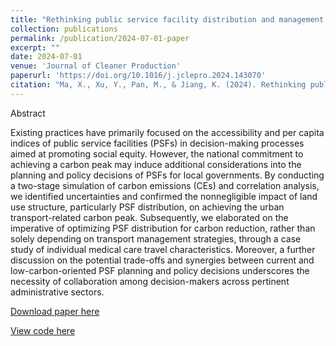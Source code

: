 ```yaml
---
title: "Rethinking public service facility distribution and management strategies with the consideration of carbon peak – Insights from Suzhou, China"
collection: publications
permalink: /publication/2024-07-01-paper
excerpt: ""
date: 2024-07-01
venue: 'Journal of Cleaner Production'
paperurl: 'https://doi.org/10.1016/j.jclepro.2024.143070'
citation: "Ma, X., Xu, Y., Pan, M., & Jiang, K. (2024). Rethinking public service facility distribution and management strategies with the consideration of carbon peak–Insights from Suzhou, China. Journal of Cleaner Production, 468, 143070."
---
```


Abstract

Existing practices have primarily focused on the accessibility and per capita indices of public service facilities (PSFs) in decision-making processes aimed at promoting social equity. However, the national commitment to achieving a carbon peak may induce additional considerations into the planning and policy decisions of PSFs for local governments. By conducting a two-stage simulation of carbon emissions (CEs) and correlation analysis, we identified uncertainties and confirmed the nonnegligible impact of land use structure, particularly PSF distribution, on achieving the urban transport-related carbon peak. Subsequently, we elaborated on the imperative of optimizing PSF distribution for carbon reduction, rather than solely depending on transport management strategies, through a case study of individual medical care travel characteristics. Moreover, a further discussion on the potential trade-offs and synergies between current and low-carbon-oriented PSF planning and policy decisions underscores the necessity of collaboration among decision-makers across pertinent administrative sectors.

[Download paper here](http://sealxuyh.github.io/files/1-s2.0-S0959652624025198-main.pdf)

[View code here](https://github.com/Sealxuyh/CarEmi_BE.git)
